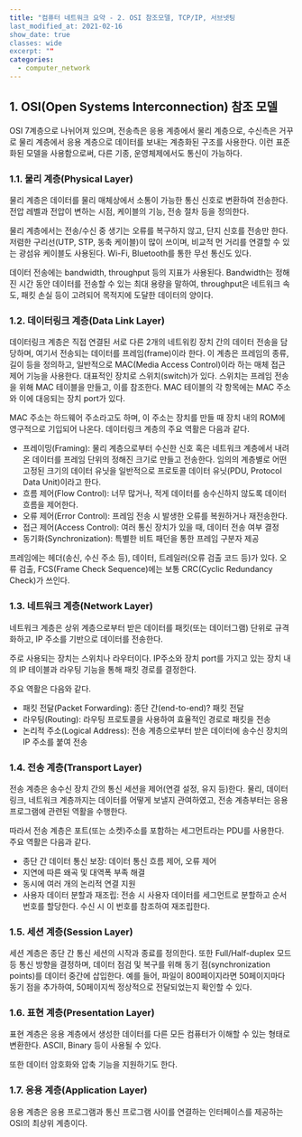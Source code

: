 ```yaml
---
title: "컴퓨터 네트워크 요약 - 2. OSI 참조모델, TCP/IP, 서브넷팅
last_modified_at: 2021-02-16
show_date: true
classes: wide
excerpt: ""
categories:
  - computer_network
---
```


## 1. OSI(Open Systems Interconnection) 참조 모델
OSI 7계층으로 나뉘어져 있으며, 전송측은 응용 계층에서 물리 계층으로, 수신측은 거꾸로 물리 계층에서 응용 계층으로 데이터를 보내는 계층화된 구조를 사용한다. 
이런 표준화된 모델을 사용함으로써, 다른 기종, 운영체제에서도 통신이 가능하다. 

### 1.1. 물리 계층(Physical Layer)
물리 계층은 데이터를 물리 매체상에서 소통이 가능한 통신 신호로 변환하여 전송한다. 
전압 레벨과 전압이 변하는 시점, 케이블의 기능, 전송 절차 등을 정의한다. 

물리 계층에서는 전송/수신 중 생기는 오류를 복구하지 않고, 단지 신호를 전송만 한다. 
저렴한 구리선(UTP, STP, 동축 케이블)이 많이 쓰이며, 비교적 먼 거리를 연결할 수 있는 광섬유 케이블도 사용된다. 
Wi-Fi, Bluetooth를 통한 무선 통신도 있다. 

데이터 전송에는 bandwidth, throughput 등의 지표가 사용된다. 
Bandwidth는 정해진 시간 동안 데이터를 전송할 수 있는 최대 용량을 말하여, 
throughput은 네트워크 속도, 패킷 손실 등이 고려되어 목적지에 도달한 데이터의 양이다. 

### 1.2. 데이터링크 계층(Data Link Layer)
데이터링크 계층은 직접 연결된 서로 다른 2개의 네트워킹 장치 간의 데이터 전송을 담당하며, 여기서 전송되는 데이터를 프레임(frame)이라 한다. 
이 계층은 프레임의 종류, 길이 등을 정의하고, 일반적으로 MAC(Media Access Control)이라 하는 매체 접근 제어 기능을 사용한다. 
대표적인 장치로 스위치(switch)가 있다. 
스위치는 프레임 전송을 위해 MAC 테이블을 만들고, 이를 참조한다. 
MAC 테이블의 각 항목에는 MAC 주소와 이에 대응되는 장치 port가 있다. 

MAC 주소는 하드웨어 주소라고도 하며, 이 주소는 장치를 만들 때 장치 내의 ROM에 영구적으로 기입되어 나온다. 
데이터링크 계층의 주요 역활은 다음과 같다. 
* 프레이밍(Framing): 물리 계층으로부터 수신한 신호 혹은 네트워크 계층에서 내려온 데이터를 프레임 단위의 정해진 크기로 만들고 전송한다. 
임의의 계층별로 어떤 고정된 크기의 데이터 유닛을 일반적으로 프로토콜 데이터 유닛(PDU, Protocol Data Unit)이라고 한다. 
* 흐름 제어(Flow Control): 너무 많거나, 적게 데이터를 송수신하지 않도록 데이터 흐름을 제어한다. 
* 오류 제어(Error Control): 프레임 전송 시 발생한 오류를 복원하거나 재전송한다.
* 접근 제어(Access Control): 여러 통신 장치가 있을 때, 데이터 전송 여부 결정 
* 동기화(Synchronization): 특별한 비트 패던을 통한 프레임 구분자 제공

프레임에는 헤더(송신, 수신 주소 등), 데이터, 트레일러(오류 검출 코드 등)가 있다. 
오류 검출, FCS(Frame Check Sequence)에는 보통 CRC(Cyclic Redundancy Check)가 쓰인다. 

### 1.3. 네트워크 계층(Network Layer)
네트워크 계층은 상위 계층으로부터 받은 데이터를 패킷(또는 데이터그램) 단위로 규격화하고, 
IP 주소를 기반으로 데이터를 전송한다. 

주로 사용되는 장치는 스위치나 라우터이다. 
IP주소와 장치 port를 가지고 있는 장치 내의 IP 테이블과 라우팅 기능을 통해 패킷 경로를 결정한다. 

주요 역활은 다음와 같다. 
* 패킷 전달(Packet Forwarding): 종단 간(end-to-end)? 패킷 전달
* 라우팅(Routing): 라우팅 프로토콜을 사용하여 효율적인 경로로 패킷을 전송
* 논리적 주소(Logical Address): 전송 계층으로부터 받은 데이터에 송수신 장치의 IP 주소를 붙여 전송

### 1.4. 전송 계층(Transport Layer)
전송 계층은 송수신 장치 간의 통신 세션을 제어(연결 설정, 유지 등)한다. 
물리, 데이터링크, 네트워크 계층까지는 데이터를 어떻게 보낼지 관여하였고, 
전송 계층부터는 응용 프로그램에 관련된 역활을 수행한다. 

따라서 전송 계층은 포트(또는 소켓)주소를 포함하는 세그먼트라는 PDU를 사용한다. 
주요 역활은 다음과 같다. 
* 종단 간 데이터 통신 보장: 데이터 통신 흐름 제어, 오류 제어
* 지연에 따른 왜곡 및 대역폭 부족 해결
* 동시에 여러 개의 논리적 연결 지원
* 사용자 데이터 분할과 재조립: 전송 시 사용자 데이터를 세그먼트로 분할하고 순서 번호를 할당한다. 수신 시 이 번호를 참조하여 재조립한다. 

### 1.5. 세션 계층(Session Layer)
세션 계층은 종단 간 통신 세션의 시작과 종료를 정의한다. 
또한 Full/Half-duplex 모드 등 통신 방향을 결정하며, 데이터 점검 및 복구를 위해 동기 점(synchronization points)를 데이터 중간에 삽입한다. 
예를 들어, 파일이 800페이지라면 50페이지마다 동기 점을 추가하여, 50페이지씩 정상적으로 전달되었는지 확인할 수 있다. 

### 1.6. 표현 계층(Presentation Layer)
표현 계층은 응용 계층에서 생성한 데이터를 다른 모든 컴퓨터가 이해할 수 있는 형태로 변환한다. 
ASCII, Binary 등이 사용될 수 있다. 

또한 데이터 암호화와 압축 기능을 지원하기도 한다. 

### 1.7. 응용 계층(Application Layer)
응용 계층은 응용 프로그램과 통신 프로그램 사이를 연결하는 인터페이스를 제공하는 OSI의 최상위 계층이다. 
  